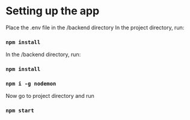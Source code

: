 # Setting up the app

Place the .env file in the /backend directory
In the project directory, run:

### `npm install`

In the /backend directory, run:

### `npm install`

### `npm i -g nodemon`

Now go to project directory and run

### `npm start`

